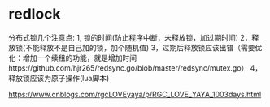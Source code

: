 # redlock
分布式锁几个注意点:
1, 锁的时间(防止程序中断，未释放锁，加过期时间)
2，释放锁(不能释放不是自己加的锁，加个随机值)
3，过期后释放锁应该出错（需要优化：增加一个续租的功能，就是增加时间https://github.com/hjr265/redsync.go/blob/master/redsync/mutex.go）
4，释放锁应该为原子操作(lua脚本)

https://www.cnblogs.com/rgcLOVEyaya/p/RGC_LOVE_YAYA_1003days.html
